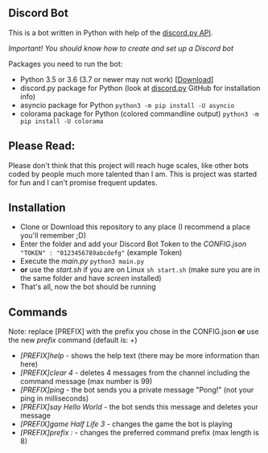 ## Discord Bot

This is a bot written in Python with help of the [discord.py API](https://github.com/Rapptz/discord.py "discord.py Github Page").

_Important! You should know how to create and set up a Discord bot_

Packages you need to run the bot:

*   Python 3.5 or 3.6 (3.7 or newer may not work) [[Download](https://python.org/downloads/ "Python Download")]
*   discord.py package for Python (look at [discord.py](https://github.com/Rapptz/discord.py "discord.py Github Page") GitHub for installation info)
*   asyncio package for Python
    `python3 -m pip install -U asyncio`
*   colorama package for Python (colored commandline output)
    `python3 -m pip install -U colorama`


## Please Read:

Please don't think that this project will reach huge scales, like other bots coded by people much more talented than I am.
This is project was started for fun and I can't promise frequent updates.

## Installation

*   Clone or Download this repository to any place (I recommend a place you'll remember ;D)
*   Enter the folder and add your Discord Bot Token to the _CONFIG.json_
    `"TOKEN" : "0123456789abcdefg"` (example Token)
*   Execute the _main.py_ 
    `python3 main.py`
*   **or** use the _start.sh_ if you are on Linux `sh start.sh` (make sure you are in the same folder and have _screen_ installed)
*   That's all, now the bot should be running

## Commands

Note: replace [PREFIX] with the prefix you chose in the CONFIG.json **or** use the new _prefix_ command (default is: +)

*   _[PREFIX]help_ - shows the help text (there may be more information than here)
*   _[PREFIX]clear 4_  - deletes 4 messages from the channel including the command message (max number is 99)
*   _[PREFIX]ping_  - the bot sends you a private message "Pong!" (not your ping in milliseconds)
*   _[PREFIX]say Hello World_  - the bot sends this message and deletes your message
*   _[PREFIX]game Half Life 3_  - changes the game the bot is playing
*   _[PREFIX]prefix :_ - changes the preferred command prefix (max length is 8)